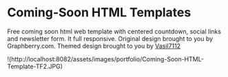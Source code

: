 # Coming-Soon HTML Templates
Free coming soon html web template with centered countdown, social links and newsletter form. It full responsive. Original design brought to you by Graphberry.com. Themed design brought to you by [Vasil7112](https://www.vasil7112.com)

!(http://localhost:8082/assets/images/portfolio/Coming-Soon-HTML-Template-TF2.JPG)
